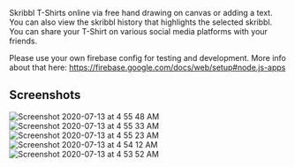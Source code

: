 Skribbl T-Shirts online via free hand drawing on canvas or adding a text. You can also view the skribbl history that highlights the selected skribbl. You can share your T-Shirt on various social media platforms with your friends.


Please use your own firebase config for testing and development. More info about that here: https://firebase.google.com/docs/web/setup#node.js-apps

## Screenshots

![Screenshot 2020-07-13 at 4 55 48 AM](https://user-images.githubusercontent.com/22375731/100538794-dad70400-3257-11eb-8aa3-1377c9096b14.png)
![Screenshot 2020-07-13 at 4 55 33 AM](https://user-images.githubusercontent.com/22375731/100538795-dc083100-3257-11eb-9505-566cbf1ca8ed.png)
![Screenshot 2020-07-13 at 4 55 23 AM](https://user-images.githubusercontent.com/22375731/100538796-dca0c780-3257-11eb-8d30-f889b7766c11.png)
![Screenshot 2020-07-13 at 4 54 12 AM](https://user-images.githubusercontent.com/22375731/100538797-dca0c780-3257-11eb-8a46-942ca833c575.png)
![Screenshot 2020-07-13 at 4 53 52 AM](https://user-images.githubusercontent.com/22375731/100538798-dd395e00-3257-11eb-9147-415a1ddd674b.png)

